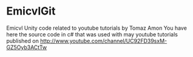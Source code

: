 EmicvlGit
=========

Emicvl Unity code related to youtube tutorials by Tomaz Amon
You have here the source code in c# that was used with may youtube tutorials published on 
http://www.youtube.com/channel/UC92FD39sxM-GZ5Oyb3ACtTw

